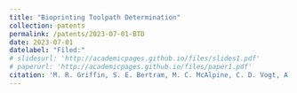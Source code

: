 ```yaml
---
title: "Bioprinting Toolpath Determination"
collection: patents
permalink: /patents/2023-07-01-BTD
date: 2023-07-01
datelabel: "Filed:"
# slidesurl: 'http://academicpages.github.io/files/slides1.pdf'
# paperurl: 'http://academicpages.github.io/files/paper1.pdf'
citation: 'M. R. Griffin, S. E. Bertram, M. C. McAlpine, C. D. Vogt, A. Panoskaltsis-Mortari, R. Janardan. “Directional Imaging Based Toolpath Determination.” U.S. Patent Application 18/769,027.'
---
```

